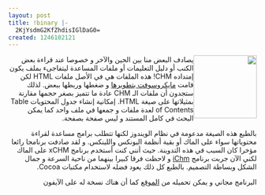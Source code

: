 ```yaml
---
layout: post
title: !binary |-
  2KjYsdmG2KfZhdisIGlDaG0=
created: 1246102121
---
```

<p style="direction: rtl; text-align: right;"><img src="http://www.robinlu.com/ichm/redbird.png" width="128" height="128" name="redbird.png" style="float: right;" id="redbird.png" />يصادف البعض منا بين الحين والآخر و خصوصا عند قراءة بعض الكنب أو دليل التعليمات أو ملفات المساعدة ليتفاجىء بملف يكون إمتداده CHM! هذه الملفات هي في الأصل ملفات HTML لكن قامت <a href="http://en.wikipedia.org/wiki/Microsoft_Compiled_HTML_Help">مايكروسوفت بتطويرها</a> و ضغطها وربطها ببعض. لذلك ستجدون أن ملفات الـ CHM عادة ما تتميز بصغر حجمها مقارنة بمثيلاتها على صيغة HTML. إمكانية إنشاء جدول المحتويات Table of Contents لعدة ملفات و جمعها في ملف واحد كما يمكن البحث في كامل المستند و ليس صفحة بصفحة.</p>
<p style="direction: rtl; text-align: right;">بالطبع هذه الصيغة مدعومة في نظام الويندوز لكنها تتطلب برامج مساعدة لقراءة محتوياتها سواء على الماك أو بقية أنظمة اليونكس واللينكس. و لقد صادفت برنامجا رائعا مؤخرا كان السبب في هذه التدوينة. حيث أنني كنت أستخدم برنامج xCHM على الماك لكني الآن جربت برنامج <a href="http://www.robinlu.com/blog/ichm">iChm</a> و لاحظت فرقا كبيرا بينهما من ناحية السرعة و جمال الشكل وبساطة التصميم. بالطبع كل ذلك يعود فضله لاستخدام مكتبات Cocoa.</p>
<p style="direction: rtl; text-align: right;">البرنامج مجاني و يمكن تحميله من <a href="http://www.robinlu.com/blog/ichm">الموقع</a> كما أن هناك نسخة له على الآيفون</p>
<p style="direction: rtl; text-align: right;"><br /></p>
<!--break-->
